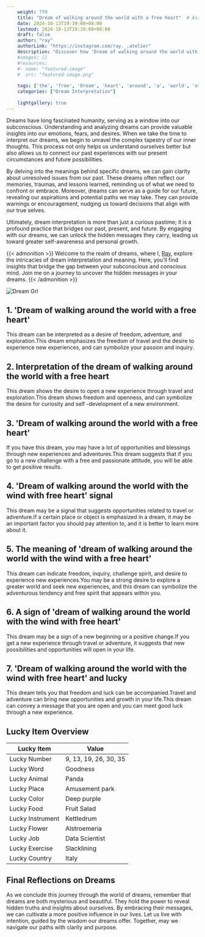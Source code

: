 ```yaml
---
    weight: 770
    title: "Dream of walking around the world with a free heart"  # Assuming 'title' column exists
    date: 2024-10-13T19:39:00+08:00
    lastmod: 2024-10-13T19:39:00+08:00
    draft: false
    author: "ray"
    authorLink: "https://instagram.com/ray._.atelier"
    description: "Discover how 'Dream of walking around the world with a free heart' can interpret your future and uncover its significant meanings in your life."
    #images: []
    #resources:
    #- name: "featured-image"
    #  src: "featured-image.png"
    
    tags: ['the', 'free', 'Dream', 'heart', 'around', 'a', 'world', 'of', 'with', 'walking']
    categories: ["Dream Interpretation"]
    
    lightgallery: true
---
```

    
Dreams have long fascinated humanity, serving as a window into our subconscious. Understanding and analyzing dreams can provide valuable insights into our emotions, fears, and desires. When we take the time to interpret our dreams, we begin to unravel the complex tapestry of our inner thoughts. This process not only helps us understand ourselves better but also allows us to connect our past experiences with our present circumstances and future possibilities.

By delving into the meanings behind specific dreams, we can gain clarity about unresolved issues from our past. These dreams often reflect our memories, traumas, and lessons learned, reminding us of what we need to confront or embrace. Moreover, dreams can serve as a guide for our future, revealing our aspirations and potential paths we may take. They can provide warnings or encouragement, nudging us toward decisions that align with our true selves.

Ultimately, dream interpretation is more than just a curious pastime; it is a profound practice that bridges our past, present, and future. By engaging with our dreams, we can unlock the hidden messages they carry, leading us toward greater self-awareness and personal growth.

{{< admonition >}}
Welcome to the realm of dreams, where I, [Ray](https://instagram.com/ray._.atelier), explore the intricacies of dream interpretation and meaning. Here, you’ll find insights that bridge the gap between your subconscious and conscious mind. Join me on a journey to uncover the hidden messages in your dreams.
{{< /admonition >}}

![Dream Grl](https://cdn.pixabay.com/photo/2017/11/02/03/35/gothic-2910057_1280.jpg "Dream Grl")

## 1. 'Dream of walking around the world with a free heart'
This dream can be interpreted as a desire of freedom, adventure, and exploration.This dream emphasizes the freedom of travel and the desire to experience new experiences, and can symbolize your passion and inquiry.

## 2. Interpretation of the dream of walking around the world with a free heart
This dream shows the desire to open a new experience through travel and exploration.This dream shows freedom and openness, and can symbolize the desire for curiosity and self -development of a new environment.

## 3. 'Dream of walking around the world with a free heart'
If you have this dream, you may have a lot of opportunities and blessings through new experiences and adventures.This dream suggests that if you go to a new challenge with a free and passionate attitude, you will be able to get positive results.

## 4. 'Dream of walking around the world with the wind with free heart' signal
This dream may be a signal that suggests opportunities related to travel or adventure.If a certain place or object is emphasized in a dream, it may be an important factor you should pay attention to, and it is better to learn more about it.

## 5. The meaning of 'dream of walking around the world with the wind with a free heart'
This dream can indicate freedom, inquiry, challenge spirit, and desire to experience new experiences.You may be a strong desire to explore a greater world and seek new experiences, and this dream can symbolize the adventurous tendency and free spirit that appears within you.

## 6. A sign of 'dream of walking around the world with the wind with free heart'
This dream may be a sign of a new beginning or a positive change.If you get a new experience through travel or adventure, it suggests that new possibilities and opportunities will open in your life.

## 7. 'Dream of walking around the world with the wind with free heart' and lucky
This dream tells you that freedom and luck can be accompanied.Travel and adventure can bring new opportunities and growth in your life.This dream can convey a message that you are open and you can meet good luck through a new experience.

## Lucky Item Overview
| Lucky Item          | Value              |
|---------------|--------------------|
| Lucky Number        | 9, 13, 19, 26, 30, 35  |
| Lucky Word          | Goodness |
| Lucky Animal        | Panda |
| Lucky Place         | Amusement park     |
| Lucky Color         | Deep purple     |
| Lucky Food          | Fruit Salad      |
| Lucky Instrument    | Kettledrum |
| Lucky Flower        | Alstroemeria    |
| Lucky Job           | Data Scientist       |
| Lucky Exercise      | Slacklining  |
| Lucky Country       | Italy    |


##  Final Reflections on Dreams

As we conclude this journey through the world of dreams, remember that dreams are both mysterious and beautiful. They hold the power to reveal hidden truths and insights about ourselves. By embracing their messages, we can cultivate a more positive influence in our lives. Let us live with intention, guided by the wisdom our dreams offer. Together, may we navigate our paths with clarity and purpose.
